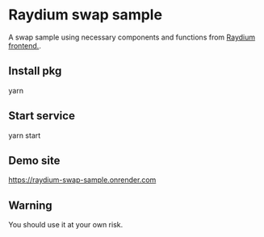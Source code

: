 # Raydium swap sample

A swap sample using necessary components and functions from [Raydium frontend.](https://github.com/raydium-io/raydium-frontend).

## Install pkg

yarn

## Start service

yarn start

## Demo site

https://raydium-swap-sample.onrender.com

## Warning

You should use it at your own risk.

